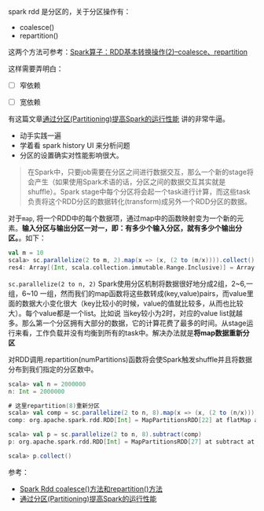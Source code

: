 spark rdd 是分区的，关于分区操作有：

- coalesce()
- repartition()

这两个方法可参考：[Spark算子：RDD基本转换操作(2)–coalesce、repartition](http://lxw1234.com/archives/2015/07/341.htm)

这样需要弄明白：

- [ ] 窄依赖
- [ ] 宽依赖


有这篇文章[通过分区(Partitioning)提高Spark的运行性能](https://www.iteblog.com/archives/1695.html) 讲的非常牛逼。

- 动手实践一遍
- 学着看 spark history UI 来分析问题
- 分区的设置确实对性能影响很大。

>在Spark中，只要job需要在分区之间进行数据交互，那么一个新的stage将会产生（如果使用Spark术语的话，分区之间的数据交互其实就是shuffle）。Spark stage中每个分区将会起一个task进行计算，而这些task负责将这个RDD分区的数据转化(transform)成另外一个RDD分区的数据。

对于`map`, 将一个RDD中的每个数据项，通过map中的函数映射变为一个新的元素。**输入分区与输出分区一对一，即：有多少个输入分区，就有多少个输出分区。**。如下：

```scala
val m = 10
scala> sc.parallelize(2 to m, 2).map(x => (x, (2 to (m/x)))).collect()
res4: Array[(Int, scala.collection.immutable.Range.Inclusive)] = Array((2,Range(2, 3, 4, 5)), (3,Range(2, 3)), (4,Range(2)), (5,Range(2)), (6,Range()), (7,Range()), (8,Range()), (9,Range()), (10,Range()))

```

`sc.parallelize(2 to n, 2)` Spark使用分区机制将数据很好地分成2组，2~6,一组，6~10 一组，然而我们的map函数将这些数转成(key,value)pairs，而value里面的数据大小变化很大（key比较小的时候，value的值就比较多，从而也比较大）。每个value都是一个list。比如说 当key较小为2时，对应的value list就越多。那么第一个分区拥有大部分的数据，它的计算花费了最多的时间。从stage运行来看，工作负载并没有均衡到所有的task中。解决办法就是**将map数据重新分区**

对RDD调用.repartition(numPartitions)函数将会使Spark触发shuffle并且将数据分布到我们指定的分区数中。

```scala
scala> val n = 2000000
n: Int = 2000000

# 这里repartition(8)重新分区
scala> val comp = sc.parallelize(2 to n, 8).map(x => (x, (2 to (n/x)))).repartition(8).flatMap(kv => kv._2.map(_ * kv._1))
comp: org.apache.spark.rdd.RDD[Int] = MapPartitionsRDD[22] at flatMap at <console>:26

scala> val p = sc.parallelize(2 to n, 8).subtract(comp)
p: org.apache.spark.rdd.RDD[Int] = MapPartitionsRDD[27] at subtract at <console>:28

scala> p.collect()
```

参考：

- [Spark Rdd coalesce()方法和repartition()方法](http://www.cnblogs.com/fillPv/p/5392186.html)
- [通过分区(Partitioning)提高Spark的运行性能](https://www.iteblog.com/archives/1695.html)

